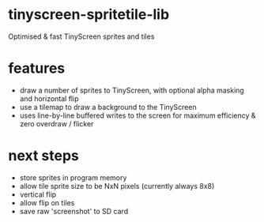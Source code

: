 # tinyscreen-spritetile-lib
Optimised &amp; fast TinyScreen sprites and tiles

# features
* draw a number of sprites to TinyScreen, with optional alpha masking and horizontal flip
* use a tilemap to draw a background to the TinyScreen
* uses line-by-line buffered writes to the screen for maximum efficiency & zero overdraw / flicker

# next steps
* store sprites in program memory
* allow tile sprite size to be NxN pixels (currently always 8x8)
* vertical flip
* allow flip on tiles
* save raw 'screenshot' to SD card
